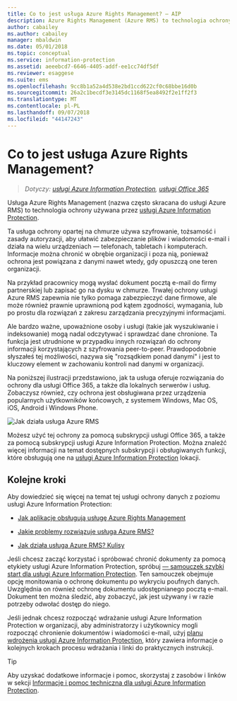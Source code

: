 ```yaml
---
title: Co to jest usługa Azure Rights Management? — AIP
description: Azure Rights Management (Azure RMS) to technologia ochrony używana przez usługę Azure Information Protection.
author: cabailey
ms.author: cabailey
manager: mbaldwin
ms.date: 05/01/2018
ms.topic: conceptual
ms.service: information-protection
ms.assetid: aeeebcd7-6646-4405-addf-ee1cc74df5df
ms.reviewer: esaggese
ms.suite: ems
ms.openlocfilehash: 9cc8b1a52a4d538e2bd1ccd622cf0c68bbe16d0b
ms.sourcegitcommit: 26a2c1becdf3e3145dc1168f5ea8492f2e1ff2f3
ms.translationtype: MT
ms.contentlocale: pl-PL
ms.lasthandoff: 09/07/2018
ms.locfileid: "44147243"
---
```

# <a name="what-is-azure-rights-management"></a>Co to jest usługa Azure Rights Management?

>*Dotyczy: [usługi Azure Information Protection](https://azure.microsoft.com/pricing/details/information-protection), [usługi Office 365](http://download.microsoft.com/download/E/C/F/ECF42E71-4EC0-48FF-AA00-577AC14D5B5C/Azure_Information_Protection_licensing_datasheet_EN-US.pdf)*


Usługa Azure Rights Management (nazwa często skracana do usługi Azure RMS) to technologia ochrony używana przez [usługi Azure Information Protection](what-is-information-protection.md).

Ta usługa ochrony opartej na chmurze używa szyfrowanie, tożsamość i zasady autoryzacji, aby ułatwić zabezpieczanie plików i wiadomości e-mail i działa na wielu urządzeniach — telefonach, tabletach i komputerach. Informacje można chronić w obrębie organizacji i poza nią, ponieważ ochrona jest powiązana z danymi nawet wtedy, gdy opuszczą one teren organizacji.

Na przykład pracownicy mogą wysłać dokument pocztą e-mail do firmy partnerskiej lub zapisać go na dysku w chmurze. Trwałej ochrony usługi Azure RMS zapewnia nie tylko pomaga zabezpieczyć dane firmowe, ale może również prawnie uprawnioną pod kątem zgodności, wymagania, lub po prostu dla rozwiązań z zakresu zarządzania precyzyjnymi informacjami.

Ale bardzo ważne, upoważnione osoby i usługi (takie jak wyszukiwanie i indeksowanie) mogą nadal odczytywać i sprawdzać dane chronione. Ta funkcja jest utrudnione w przypadku innych rozwiązań do ochrony informacji korzystających z szyfrowania peer-to-peer. Prawdopodobnie słyszałeś tej możliwości, nazywa się "rozsądkiem ponad danymi" i jest to kluczowy element w zachowaniu kontroli nad danymi w organizacji.

Na poniższej ilustracji przedstawiono, jak ta usługa oferuje rozwiązania do ochrony dla usługi Office 365, a także dla lokalnych serwerów i usług. Zobaczysz również, czy ochrona jest obsługiwana przez urządzenia popularnych użytkowników końcowych, z systemem Windows, Mac OS, iOS, Android i Windows Phone.


![Jak działa usługa Azure RMS](./media/AzRMS_elements.png)

Możesz użyć tej ochrony za pomocą subskrypcji usługi Office 365, a także za pomocą subskrypcji usługi Azure Information Protection. Można znaleźć więcej informacji na temat dostępnych subskrypcji i obsługiwanych funkcji, które obsługują one na [usługi Azure Information Protection](https://azure.microsoft.com/pricing/details/information-protection/) lokacji.

## <a name="next-steps"></a>Kolejne kroki

Aby dowiedzieć się więcej na temat tej usługi ochrony danych z poziomu usługi Azure Information Protection:

- [Jak aplikacje obsługują usługę Azure Rights Management](applications-support.md)

- [Jakie problemy rozwiązuje usługa Azure RMS?](azure-rms-problems-it-solves.md)

- [Jak działa usługa Azure RMS? Kulisy](how-does-it-work.md)

Jeśli chcesz zacząć korzystać i spróbować chronić dokumenty za pomocą etykiety usługi Azure Information Protection, spróbuj [— samouczek szybki start dla usługi Azure Information Protection](infoprotect-quick-start-tutorial.md). Ten samouczek obejmuje opcję monitowania o ochronę dokumentu po wykryciu poufnych danych. Uwzględnia on również ochronę dokumentu udostępnianego pocztą e-mail. Dokument ten można śledzić, aby zobaczyć, jak jest używany i w razie potrzeby odwołać dostęp do niego.

Jeśli jednak chcesz rozpocząć wdrażanie usługi Azure Information Protection w organizacji, aby administratorzy i użytkownicy mogli rozpocząć chronienie dokumentów i wiadomości e-mail, użyj [planu wdrożenia usługi Azure Information Protection](deployment-roadmap.md), który zawiera informacje o kolejnych krokach procesu wdrażania i linki do praktycznych instrukcji.

> [!TIP]
> Aby uzyskać dodatkowe informacje i pomoc, skorzystaj z zasobów i linków w sekcji [Informacje i pomoc techniczna dla usługi Azure Information Protection](information-support.md).
